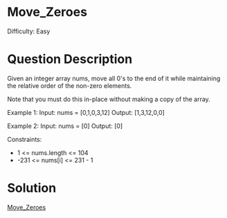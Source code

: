 
# Move_Zeroes

Difficulty: Easy

# Question Description

Given an integer array nums, move all 0's to the end of it while maintaining the relative order of the non-zero elements.

Note that you must do this in-place without making a copy of the array.

Example 1:
Input: nums = [0,1,0,3,12]
Output: [1,3,12,0,0]

Example 2:
Input: nums = [0]
Output: [0]

Constraints:

- 1 <= nums.length <= 104
- -231 <= nums[i] <= 231 - 1

# Solution

[Move_Zeroes]([283]Move_Zeroes.py)

    